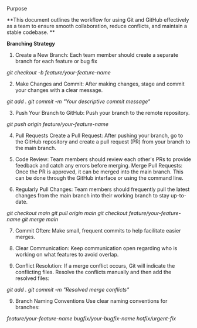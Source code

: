 Purpose

**This document outlines the workflow for using Git and GitHub effectively as a team to ensure smooth collaboration, reduce conflicts, and maintain a stable codebase.
**

**Branching Strategy**

1. Create a New Branch: Each team member should create a separate branch for each feature or bug fix

_git checkout -b feature/your-feature-name_

2. Make Changes and Commit:
After making changes, stage and commit your changes with a clear message.

_git add .
git commit -m "Your descriptive commit message"_

3. Push Your Branch to GitHub:
Push your branch to the remote repository.

_git push origin feature/your-feature-name_

4. Pull Requests
Create a Pull Request:
After pushing your branch, go to the GitHub repository and create a pull request (PR) from your branch to the main branch.

5. Code Review:
Team members should review each other's PRs to provide feedback and catch any errors before merging.
Merge Pull Requests:
Once the PR is approved, it can be merged into the main branch. This can be done through the GitHub interface or using the command line.

6. Regularly Pull Changes:
Team members should frequently pull the latest changes from the main branch into their working branch to stay up-to-date.

_git checkout main_
_git pull origin main_
_git checkout feature/your-feature-name_
_git merge main_


7. Commit Often:
Make small, frequent commits to help facilitate easier merges.

8. Clear Communication:
Keep communication open regarding who is working on what features to avoid overlap.

8. Conflict Resolution:
If a merge conflict occurs, Git will indicate the conflicting files.
Resolve the conflicts manually and then add the resolved files:

_git add .
git commit -m "Resolved merge conflicts"_

9. Branch Naming Conventions
Use clear naming conventions for branches:

_feature/your-feature-name_
_bugfix/your-bugfix-name_
_hotfix/urgent-fix_







